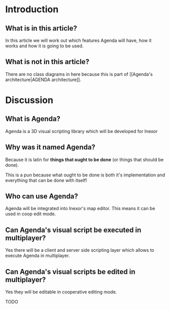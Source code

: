 # Introduction
## What is in this article?
In this article we will work out which features Agenda will have, how it works and how it is going to be used.

## What is not in this article?
There are no class diagrams in here because this is part of [[Agenda's architecture|AGENDA architecture]].

# Discussion

## What is Agenda?
Agenda is a 3D visual scripting library which will be developed for Inexor

## Why was it named Agenda?
Because it is latin for **things that ought to be done** (or things that should be done).

This is a pun because what ought to be done is both it's implementation and everything that can be done with itself!

## Who can use Agenda?
Agenda will be integrated into Inexor's map editor. This means it can be used in coop edit mode.

## Can Agenda's visual script be executed in multiplayer?
Yes there will be a client and server side scripting layer which allows to execute Agenda in multiplayer.

## Can Agenda's visual scripts be edited in multiplayer?
Yes they will be editable in cooperative editing mode.

TODO